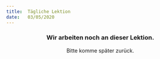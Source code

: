 ```yaml
---
title:  Tägliche Lektion
date:   03/05/2020
---
```


### <center>Wir arbeiten noch an dieser Lektion.</center>
<center>Bitte komme später zurück.</center>